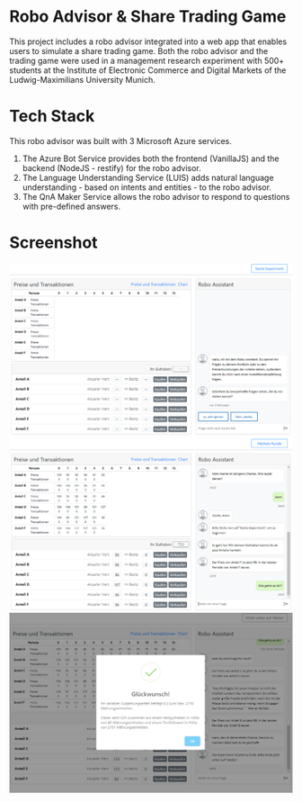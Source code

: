 # Robo Advisor & Share Trading Game
This project includes a robo advisor integrated into a web app that enables users to simulate a share trading game. Both the robo advisor and the trading game were used in a management research experiment with 500+ students at the Institute of Electronic Commerce and Digital Markets of the Ludwig-Maximilians University Munich.

# Tech Stack
This robo advisor was built with 3 Microsoft Azure services. 
1. The Azure Bot Service provides both the frontend (VanillaJS) and the backend (NodeJS - restify) for the robo advisor.   
2. The Language Understanding Service (LUIS) adds natural language understanding - based on intents and entities - to the robo advisor.
3. The QnA Maker Service allows the robo advisor to respond to questions with pre-defined answers.

# Screenshot
![alt text](https://github.com/mknguyen1406/issd-ra-bot/blob/master/screenshots/screenshot_1.png?raw=true)
![alt text](https://github.com/mknguyen1406/issd-ra-bot/blob/master/screenshots/screenshot_2.png?raw=true)
![alt text](https://github.com/mknguyen1406/issd-ra-bot/blob/master/screenshots/screenshot_3.png?raw=true)
